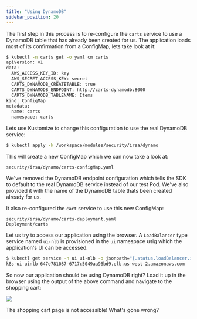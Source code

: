 ```yaml
---
title: "Using DynamoDB"
sidebar_position: 20
---
```


The first step in this process is to re-configure the `carts` service to use a DynamoDB table that has already been created for us. The application loads most of its confirmation from a ConfigMap, lets take look at it:

```bash
$ kubectl -n carts get -o yaml cm carts
apiVersion: v1
data:
  AWS_ACCESS_KEY_ID: key
  AWS_SECRET_ACCESS_KEY: secret
  CARTS_DYNAMODB_CREATETABLE: true
  CARTS_DYNAMODB_ENDPOINT: http://carts-dynamodb:8000
  CARTS_DYNAMODB_TABLENAME: Items
kind: ConfigMap
metadata:
  name: carts
  namespace: carts
```

Lets use Kustomize to change this configuration to use the real DynamoDB service:

```bash hook=enable-dynamo hookTimeout=430
$ kubectl apply -k /workspace/modules/security/irsa/dynamo
```

This will create a new ConfigMap which we can now take a look at:

```file
security/irsa/dynamo/carts-configMap.yaml
```

We've removed the DynamoDB endpoint configuration which tells the SDK to default to the real DynamoDB service instead of our test Pod. We've also provided it with the name of the DynamoDB table thats been created already for us.

It also re-configured the `cart` service to use this new ConfigMap:

```kustomization
security/irsa/dynamo/carts-deployment.yaml
Deployment/carts
```

Let us try to access our application using the browser. A `LoadBalancer` type service named `ui-nlb` is provisioned in the `ui` namespace usig which the application's UI can be accessed.

```bash
$ kubectl get service -n ui ui-nlb -o jsonpath="{.status.loadBalancer.ingress[*].hostname}"
k8s-ui-uinlb-647e781087-6717c5049aa96bd9.elb.us-west-2.amazonaws.com
```
So now our application should be using DynamoDB right? Load it up in the browser using the output of the above command and navigate to the shopping cart:

<browser url="http://k8s-ui-uinlb-647e781087-6717c5049aa96bd9.elb.us-west-2.amazonaws.com/cart">
<img src={require('@site/static/img/sample-app-screens/error-500.png').default}/>
</browser>

The shopping cart page is not accessible! What's gone wrong?